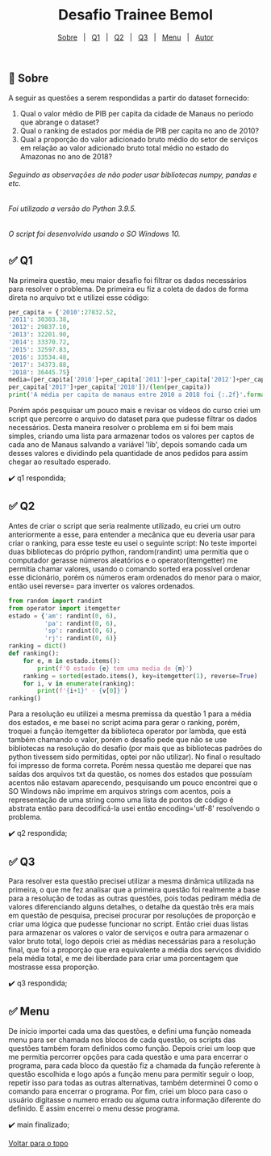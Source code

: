 <h1 align="center">Desafio Trainee Bemol</h1>

<p align="center">
  <a href="#dart-sobre">Sobre</a> &#xa0; | &#xa0; 
  <a href="#white_check_mark-q1">Q1</a> &#xa0; | &#xa0;
  <a href="#white_check_mark-q2">Q2</a> &#xa0; | &#xa0;
  <a href="#white_check_mark-q3">Q3</a> &#xa0; | &#xa0;
  <a href="#white_check_mark-menu">Menu</a> &#xa0; | &#xa0;
  <a href="https://github.com/reulyson" target="_blank">Autor</a>
</p>

<br>

## :dart: Sobre ##

A seguir as questões a serem respondidas a partir do dataset fornecido:

1. Qual o valor médio de PIB per capita da cidade de Manaus no período que abrange o dataset?
2. Qual o ranking de estados por média de PIB per capita no ano de 2010? 
3. Qual a proporção do valor adicionado bruto médio do setor de serviços em relação ao valor adicionado bruto total médio no estado do Amazonas no ano de 2018?

###### Seguindo as observações de não poder usar bibliotecas numpy, pandas e etc.
###### Foi utilizado a versão do Python 3.9.5.
###### O script foi desenvolvido usando o SO Windows 10.

## :white_check_mark: Q1 ##

Na primeira questão, meu maior desafio foi filtrar os dados necessários para resolver o problema. De primeira eu fiz a coleta de dados de forma direta no arquivo txt e utilizei esse código:

```python
per_capita = {'2010':27832.52,
'2011': 30303.38, 
'2012': 29837.10,
'2013': 32201.90,
'2014': 33370.72,
'2015': 32597.83,
'2016': 33534.48,
'2017': 34373.88,
'2018': 36445.75}
media=(per_capita['2010']+per_capita['2011']+per_capita['2012']+per_capita['2013']+per_capita['2014']+per_capita['2015']+per_capita['2016']+
per_capita['2017']+per_capita['2018'])/(len(per_capita))
print('A média per capita de manaus entre 2010 a 2018 foi {:.2f}'.format(media))
```

Porém após pesquisar um pouco mais e revisar os vídeos do curso criei um script que percorre o arquivo do dataset para que pudesse filtrar os dados necessários. Desta maneira resolver o problema em si foi bem mais simples, criando uma lista para armazenar todos os valores per captos de cada ano de Manaus salvando a variável 'lib', depois somando cada um desses valores e dividindo pela quantidade de anos pedidos para assim chegar ao resultado esperado.

:heavy_check_mark: q1 respondida;

## :white_check_mark: Q2 ##

Antes de criar o script que seria realmente utilizado, eu criei um outro anteriormente a esse, para entender a mecânica que eu deveria usar para criar o ranking, para esse teste eu usei o seguinte script: No teste importei duas bibliotecas do próprio python, random(randint) uma permitia que o computador gerasse números aleatórios e o operator(itemgetter) me permitia chamar valores, usando o comando sorted era possível ordenar esse dicionário, porém os números eram ordenados do menor para o maior, então usei reverse= para inverter os valores ordenados.

```python
from random import randint
from operator import itemgetter
estado = {'am': randint(0, 6),
          'pa': randint(0, 6),
          'sp': randint(0, 6),
          'rj': randint(0, 6)}
ranking = dict()
def ranking():
    for e, m in estado.items():
        print(f'O estado {e} tem uma media de {m}')
    ranking = sorted(estado.items(), key=itemgetter(1), reverse=True)
    for i, v in enumerate(ranking):
        print(f'{i+1}° - {v[0]}')
ranking()
```

Para a resolução eu utilizei a mesma premissa da questão 1 para a média dos estados, e me basei no script acima para gerar o ranking, porém, troquei a função itemgetter da biblioteca operator por lambda, que está também chamando o valor, porém o desafio pede que não se use bibliotecas na resolução do desafio (por mais que as bibliotecas padrões do python tivessem sido permitidas, optei por não utilizar). No final o resultado foi impresso de forma correta. Porém nessa questão me deparei que nas saídas dos arquivos txt da questão, os nomes dos estados que possuíam acentos não estavam aparecendo, pesquisando um pouco encontrei que o SO Windows não imprime em arquivos strings com acentos, pois a representação de uma string como uma lista de pontos de código é abstrata então para decodificá-la usei então encoding='utf-8' resolvendo o problema.

:heavy_check_mark: q2 respondida;

## :white_check_mark: Q3 ##

Para resolver esta questão precisei utilizar a mesma dinâmica utilizada na primeira, o que me fez analisar que a primeira questão foi realmente a base para a resolução de todas as outras questões, pois todas pediram média de valores diferenciando alguns detalhes, o detalhe da questão três era mais em questão de pesquisa, precisei procurar por resoluções de proporção e criar uma lógica que pudesse funcionar no script. Então criei duas listas para armazenar os valores o valor de serviços e outra para armazenar o valor bruto total, logo depois criei as médias necessárias para a resolução final, que foi a proporção que era equivalente a média dos serviços dividido pela média total, e me dei liberdade para criar uma porcentagem que mostrasse essa proporção.

:heavy_check_mark: q3 respondida;

## :white_check_mark: Menu ##

De início importei cada uma das questões, e defini uma função nomeada menu para ser chamada nos blocos de cada questão, os scripts das questões também foram definidos como função. Depois criei um loop que me permitia percorrer opções para cada questão e uma para encerrar o programa, para cada bloco  da questão fiz a chamada da função referente à questão escolhida e logo após a função menu para permitir seguir o loop, repetir isso para todas as outras alternativas, também determinei 0 como o comando para encerrar o programa. Por fim, criei um bloco para caso o usuário digitasse o numero errado ou alguma outra informação diferente do definido. E assim encerrei o menu desse programa.

:heavy_check_mark: main finalizado;

<a href="#top">Voltar para o topo</a>
